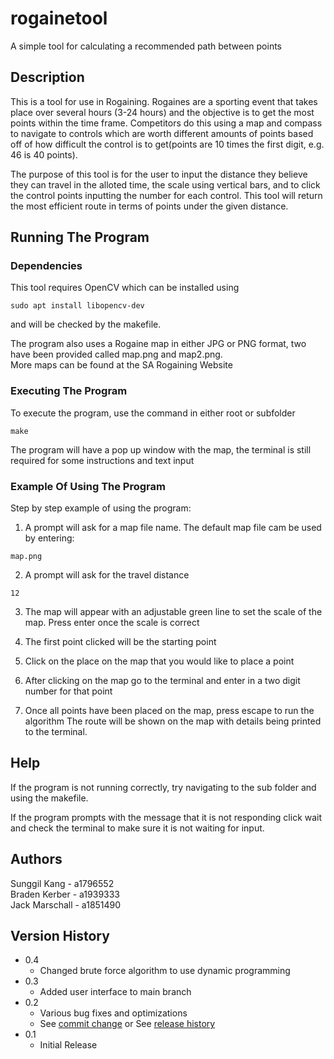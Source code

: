 # rogainetool

A simple tool for calculating a recommended path between points

## Description

This is a tool for use in Rogaining. Rogaines are a sporting event that takes place over several hours (3-24 hours) and the objective is to get the most points within the time frame. Competitors do this using a map and compass to navigate to controls which are worth different amounts of points based off of how difficult the control is to get(points are 10 times the first digit, e.g. 46 is 40 points). 

The purpose of this tool is for the user to input the distance they believe they can travel in the alloted time, the scale using vertical bars, and to click the control points inputting the number for each control. This tool will return the most efficient route in terms of points under the given distance.

## Running The Program

### Dependencies
This tool requires OpenCV which can be installed using 
```
sudo apt install libopencv-dev
```
and will be checked by the makefile.  
  
The program also uses a Rogaine map in either JPG or PNG format, two have been provided called map.png and map2.png.  
More maps can be found at the SA Rogaining Website

### Executing The Program

To execute the program, use the command in either root or subfolder
```
make
```
The program will have a pop up window with the map, the terminal is still required for some instructions and text input  

### Example Of Using The Program

Step by step example of using the program:
1. A prompt will ask for a map file name. The default map file cam be used by entering:
```
map.png
```
2. A prompt will ask for the travel distance
```
12
```
3. The map will appear with an adjustable green line to set the scale of the map. Press enter once the scale is correct

4. The first point clicked will be the starting point

5. Click on the place on the map that you would like to place a point

6. After clicking on the map go to the terminal and enter in a two digit number for that point

7. Once all points have been placed on the map, press escape to run the algorithm
The route will be shown on the map with details being printed to the terminal.

## Help

If the program is not running correctly, try navigating to the sub folder and using the makefile.

If the program prompts with the message that it is not responding click wait and check the terminal to make sure it is not waiting for input.

## Authors

Sunggil Kang - a1796552  
Braden Kerber - a1939333  
Jack Marschall - a1851490  

## Version History
* 0.4
   * Changed brute force algorithm to use dynamic programming
* 0.3
   * Added user interface to main branch
* 0.2
    * Various bug fixes and optimizations
    * See [commit change]() or See [release history]()
* 0.1
    * Initial Release
